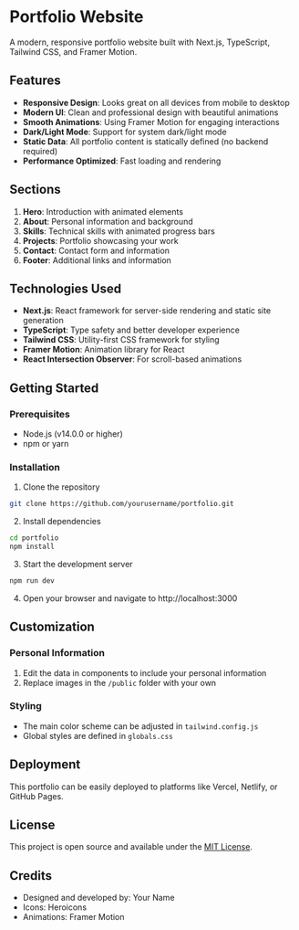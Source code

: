 # Portfolio Website

A modern, responsive portfolio website built with Next.js, TypeScript, Tailwind CSS, and Framer Motion.

## Features

- **Responsive Design**: Looks great on all devices from mobile to desktop
- **Modern UI**: Clean and professional design with beautiful animations
- **Smooth Animations**: Using Framer Motion for engaging interactions
- **Dark/Light Mode**: Support for system dark/light mode
- **Static Data**: All portfolio content is statically defined (no backend required)
- **Performance Optimized**: Fast loading and rendering

## Sections

1. **Hero**: Introduction with animated elements
2. **About**: Personal information and background
3. **Skills**: Technical skills with animated progress bars
4. **Projects**: Portfolio showcasing your work
5. **Contact**: Contact form and information
6. **Footer**: Additional links and information

## Technologies Used

- **Next.js**: React framework for server-side rendering and static site generation
- **TypeScript**: Type safety and better developer experience
- **Tailwind CSS**: Utility-first CSS framework for styling
- **Framer Motion**: Animation library for React
- **React Intersection Observer**: For scroll-based animations

## Getting Started

### Prerequisites

- Node.js (v14.0.0 or higher)
- npm or yarn

### Installation

1. Clone the repository
```bash
git clone https://github.com/yourusername/portfolio.git
```

2. Install dependencies
```bash
cd portfolio
npm install
```

3. Start the development server
```bash
npm run dev
```

4. Open your browser and navigate to http://localhost:3000

## Customization

### Personal Information

1. Edit the data in components to include your personal information
2. Replace images in the `/public` folder with your own

### Styling

- The main color scheme can be adjusted in `tailwind.config.js`
- Global styles are defined in `globals.css`

## Deployment

This portfolio can be easily deployed to platforms like Vercel, Netlify, or GitHub Pages.

## License

This project is open source and available under the [MIT License](LICENSE).

## Credits

- Designed and developed by: Your Name
- Icons: Heroicons
- Animations: Framer Motion
